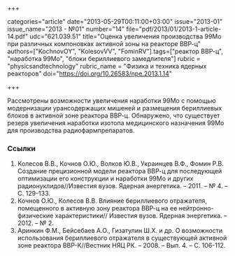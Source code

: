 +++

categories="article"
date="2013-05-29T00:11:00+03:00"
issue="2013-01"
issue_name="2013 - №01"
number="14"
file="pdf/2013/01/2013-1-article-14.pdf"
udc="621.039.51"
title="Оценка увеличения производства 99Мо при различных компоновках активной зоны на реакторе ВВР-ц"
authors=["KochnovOY", "KolesovVV", "FominRV"]
tags=["реактор ВВР-ц", "наработка 99Mo", "блоки бериллиевого замедлителя"]
rubric = "physicsandtechnology"
rubric_name = "Физика и техника ядерных реакторов"
doi="https://doi.org/10.26583/npe.2013.1.14"

+++

Рассмотрены возможности увеличения наработки 99Mo с помощью модернизации урансодержащих мишеней и размещения бериллиевых блоков в активной зоне реактора ВВР-ц. Обнаружено, что существует резерв увеличения наработки изотопа медицинского назначения 99Mo для производства радиофармпрепаратов.

### Ссылки

1. Колесов В.В., Кочнов О.Ю., Волков Ю.В., Украинцев В.Ф., Фомин Р.В. Создание прецизионной модели реактора ВВР-ц для последующей оптимизации его конструкции и наработки 99Mo и других радионуклидов//Известия вузов. Ядерная энергетика. – 2011. – № 4. – С. 129-133.
2. Кочнов О.Ю., Колесов В.В. Влияние бериллиевого отражателя, помещенного в активную зону реактора ВВР-ц на ее нейтронно-физические характеристики// Известия вузов. Ядерная энергетика. – 2012. – № 2.
3. Аринкин Ф.М., Бейсебаев А.О., Гизатулин Ш.Х. и др. О возможности использования бериллиевого отражателя в существующей активной зоне реактора ВВР-К//Вестник НЯЦ РК. – 2008. – Вып. 4. – С. 106-112.